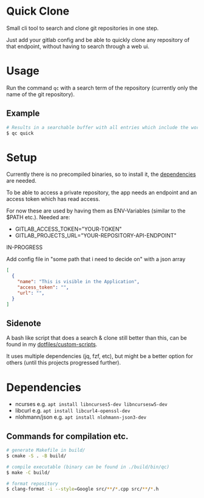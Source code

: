 # Quick Clone

Small cli tool to search and clone git repositories in one step.

Just add your gitlab config and be able to quickly clone any repository of that endpoint, without having to search through a web ui.


# Usage

Run the command `qc` with a search term of the repository (currently only the name of the git repository).


## Example

```sh
# Results in a searchable buffer with all entries which include the word "quick"
$ qc quick
```


# Setup

Currently there is no precompiled binaries, so to install it, the [dependencies](#dependencies) are needed.

To be able to access a private repository, the app needs an endpoint and an access token which has read access.

For now these are used by having them as ENV-Variables (similar to the $PATH etc.). Needed are:

- GITLAB_ACCESS_TOKEN="YOUR-TOKEN"
- GITLAB_PROJECTS_URL="YOUR-REPOSITORY-API-ENDPOINT"

IN-PROGRESS

Add config file in "some path that i need to decide on" with a json array
```json
[
  {
    "name": "This is visible in the Application",
    "access_token": "",
    "url": "",
  }
]
```


## Sidenote

A bash like script that does a search & clone still better than this, can be found in my [dotfiles/custom-scripts](https://github.com/eckon/dotfiles/blob/master/custom-scripts/gitlab-search-and-clone.sh).

It uses multiple dependencies (jq, fzf, etc), but might be a better option for others (until this projects progressed further).


# Dependencies

- ncurses e.g. `apt install libncurses5-dev libncursesw5-dev`
- libcurl e.g. `apt install libcurl4-openssl-dev`
- nlohmann/json e.g. `apt install nlohmann-json3-dev`


## Commands for compilation etc.
```sh
# generate Makefile in build/
$ cmake -S . -B build/

# compile executable (binary can be found in ./build/bin/qc)
$ make -C build/

# format repository
$ clang-format -i --style=Google src/**/*.cpp src/**/*.h
```
